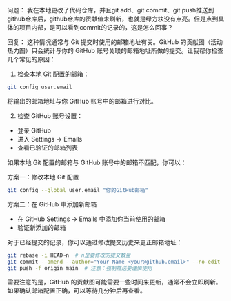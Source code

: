 问题：
我在本地更改了代码仓库，并且git add、git commit、git push推送到github仓库后，github仓库的贡献值未刷新，也就是绿方块没有点亮。但是点到具体的项目内部，是可以看到commit的记录的，这是怎么回事？

回复：
这种情况通常与 Git 提交时使用的邮箱地址有关。GitHub 的贡献图（活动热力图）只会统计与你的 GitHub 账号关联的邮箱地址所做的提交。让我帮你检查几个常见的原因：

1. 检查本地 Git 配置的邮箱：
```bash
git config user.email
```
将输出的邮箱地址与你 GitHub 账号中的邮箱进行对比。

2. 检查 GitHub 账号设置：
- 登录 GitHub
- 进入 Settings → Emails
- 查看已验证的邮箱列表

如果本地 Git 配置的邮箱与 GitHub 账号中的邮箱不匹配，你可以：

方案一：修改本地 Git 配置
```bash
git config --global user.email "你的GitHub邮箱"
```

方案二：在 GitHub 中添加新邮箱
- 在 GitHub Settings → Emails 中添加你当前使用的邮箱
- 验证新添加的邮箱

对于已经提交的记录，你可以通过修改提交历史来更正邮箱地址：
```bash
git rebase -i HEAD~n  # n是要修改的提交数量
git commit --amend --author="Your Name <your@github.email>" --no-edit
git push -f origin main  # 注意：强制推送要谨慎使用
```

需要注意的是，GitHub 的贡献图可能需要一些时间来更新，通常不会立即刷新。如果确认邮箱配置正确，可以等待几分钟后再查看。
